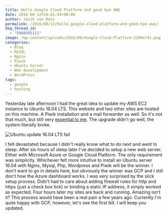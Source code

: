 ```yaml
---
title: Hello Google Cloud Platform and good bye AWS
date: 2016-08-12T14:41:54+00:00
author: Janik von Rotz
permalink: /2016/08/12/hello-google-cloud-platform-and-good-bye-aws/
dsq_thread_id:
  - "5060595111"
image: /wp-content/uploads/2016/08/Google-Cloud-Platform-1200x741.png
categories:
  - Blog
  - MySQL
  - Nginx
  - Piwik
  - Ubuntu Server
  - Web development
  - WordPress
tags:
  - google
  - hosting
---
```

Yesterday late afternoon I had the great idea to update my AWS EC2 instance to Ubuntu 16.04 LTS. This website and two other sites are hosted on this machine. A Piwik installation and a mail forwarder as well. So it's not that much, but still very [essential to me](http://fusion.net/story/325231/google-deletes-dennis-cooper-blog/). The upgrade didn't go well, the system literally broke.
<!--more-->
![Ubuntu update 16.04 LTS fail](/wp-content/uploads/2016/08/Ubuntu-update-16.04-LTS-fail.png)

I felt devastated because I didn't really know what to do next and went to sleep. After six hours of sleep later I've decided to setup a new web server. Either with Microsoft Azure or Google Cloud Platform. The only requirement was simplicity. Whichever felt more intuitive to install an Ubuntu server 16.04 with Nginx, Mysql, Php, Wordpress and Piwik will be the winner. I don't want to go in details here, but obviously the winner was GCP and I still don't how the Azure dashboard works. I was very surprised by the slick setup process. Didn't had to care about adding firewall rules for http and https (just a check box tick) or binding a static IP address, it simply worked as expected. Four hours later my sites are back and running. Amazing isn't it? This process would have been a real pain a few years ago. Currently I'm quite happy with GCP, however, let's see the first bill. I will keep you updated.